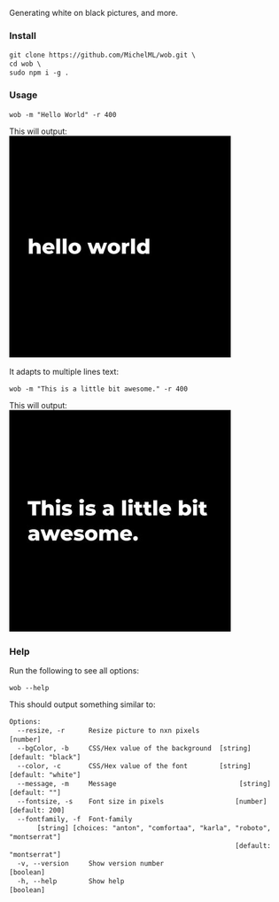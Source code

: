 Generating white on black pictures, and more.  

### Install  
```  
git clone https://github.com/MichelML/wob.git \ 
cd wob \ 
sudo npm i -g .  
```  

### Usage  
```  
wob -m "Hello World" -r 400  
```  
This will output:   
<img src="helloworld400.jpg" />    
  
It adapts to multiple lines text:   
```   
wob -m "This is a little bit awesome." -r 400  
```  
This will output:    
<img src="Thisisalittlebitawesome400.jpg" />    


### Help
Run the following to see all options:  
```  
wob --help   
```  
This should output something similar to:  
```
Options:
  --resize, -r      Resize picture to nxn pixels                        [number]
  --bgColor, -b     CSS/Hex value of the background  [string] [default: "black"]
  --color, -c       CSS/Hex value of the font        [string] [default: "white"]
  --message, -m     Message                               [string] [default: ""]
  --fontsize, -s    Font size in pixels                  [number] [default: 200]
  --fontfamily, -f  Font-family
       [string] [choices: "anton", "comfortaa", "karla", "roboto", "montserrat"]
                                                         [default: "montserrat"]
  -v, --version     Show version number                                [boolean]
  -h, --help        Show help                                          [boolean]
```  


